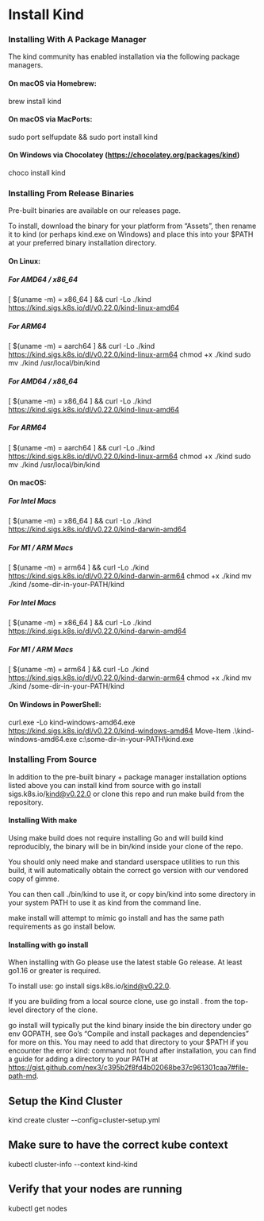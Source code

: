 # Install Kind

### Installing With A Package Manager
The kind community has enabled installation via the following package managers.

#### On macOS via Homebrew:

brew install kind

#### On macOS via MacPorts:

sudo port selfupdate && sudo port install kind

#### On Windows via Chocolatey (https://chocolatey.org/packages/kind)

choco install kind

### Installing From Release Binaries
Pre-built binaries are available on our releases page.

To install, download the binary for your platform from “Assets”, then rename it to kind (or perhaps kind.exe on Windows) and place this into your $PATH at your preferred binary installation directory.

#### On Linux:

##### For AMD64 / x86_64
[ $(uname -m) = x86_64 ] && curl -Lo ./kind https://kind.sigs.k8s.io/dl/v0.22.0/kind-linux-amd64

##### For ARM64
[ $(uname -m) = aarch64 ] && curl -Lo ./kind https://kind.sigs.k8s.io/dl/v0.22.0/kind-linux-arm64
chmod +x ./kind
sudo mv ./kind /usr/local/bin/kind

##### For AMD64 / x86_64
[ $(uname -m) = x86_64 ] && curl -Lo ./kind https://kind.sigs.k8s.io/dl/v0.22.0/kind-linux-amd64
##### For ARM64
[ $(uname -m) = aarch64 ] && curl -Lo ./kind https://kind.sigs.k8s.io/dl/v0.22.0/kind-linux-arm64
chmod +x ./kind
sudo mv ./kind /usr/local/bin/kind

#### On macOS:

##### For Intel Macs
[ $(uname -m) = x86_64 ] && curl -Lo ./kind https://kind.sigs.k8s.io/dl/v0.22.0/kind-darwin-amd64

##### For M1 / ARM Macs
[ $(uname -m) = arm64 ] && curl -Lo ./kind https://kind.sigs.k8s.io/dl/v0.22.0/kind-darwin-arm64
chmod +x ./kind
mv ./kind /some-dir-in-your-PATH/kind

##### For Intel Macs
[ $(uname -m) = x86_64 ] && curl -Lo ./kind https://kind.sigs.k8s.io/dl/v0.22.0/kind-darwin-amd64
##### For M1 / ARM Macs
[ $(uname -m) = arm64 ] && curl -Lo ./kind https://kind.sigs.k8s.io/dl/v0.22.0/kind-darwin-arm64
chmod +x ./kind
mv ./kind /some-dir-in-your-PATH/kind

#### On Windows in PowerShell:

curl.exe -Lo kind-windows-amd64.exe https://kind.sigs.k8s.io/dl/v0.22.0/kind-windows-amd64
Move-Item .\kind-windows-amd64.exe c:\some-dir-in-your-PATH\kind.exe

### Installing From Source
In addition to the pre-built binary + package manager installation options listed above you can install kind from source with go install sigs.k8s.io/kind@v0.22.0 or clone this repo and run make build from the repository.

#### Installing With make

Using make build does not require installing Go and will build kind reproducibly, the binary will be in bin/kind inside your clone of the repo.

You should only need make and standard userspace utilities to run this build, it will automatically obtain the correct go version with our vendored copy of gimme.

You can then call ./bin/kind to use it, or copy bin/kind into some directory in your system PATH to use it as kind from the command line.

make install will attempt to mimic go install and has the same path requirements as go install below.

#### Installing with go install

When installing with Go please use the latest stable Go release. At least go1.16 or greater is required.

To install use: go install sigs.k8s.io/kind@v0.22.0.

If you are building from a local source clone, use go install . from the top-level directory of the clone.

go install will typically put the kind binary inside the bin directory under go env GOPATH, see Go’s “Compile and install packages and dependencies” for more on this. You may need to add that directory to your $PATH if you encounter the error kind: command not found after installation, you can find a guide for adding a directory to your PATH at https://gist.github.com/nex3/c395b2f8fd4b02068be37c961301caa7#file-path-md.

## Setup the Kind Cluster

kind create cluster --config=cluster-setup.yml

## Make sure to have the correct kube context

kubectl cluster-info --context kind-kind

## Verify that your nodes are running

kubectl get nodes